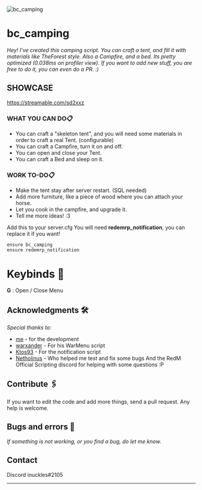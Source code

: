 ![bc_camping](https://i.imgur.com/8R5hQwa.png)
# bc_camping
 
_Hey! I've created this camping script. You can craft a tent, and fill it with materials like TheForest style. Also a Campfire, and a bed._
_Its pretty optimized (0.038ms on profiler view). If you want to add new stuff, you are free to do it, you can even do a PR. :)_
 
## SHOWCASE
https://streamable.com/sd2xxz

### WHAT YOU CAN DO📋
- You can craft a "skeleton tent", and you will need some materials in order to craft a real Tent. (configurable)
- You can craft a Campfire, turn it on and off.
- You can open and close your Tent.
- You can craft a Bed and sleep on it.

### WORK TO-DO📋
- Make the tent stay after server restart. (SQL needed)
- Add more furniture, like a piece of wood where you can attach your horse.
- Let you cook in the campfire, and upgrade it.
- Tell me more ideas! :3
 
Add this to your server.cfg
You will need **redemrp_notification**, you can replace it if you want!
```
ensure bc_camping
ensure redemrp_notification
```
 
# Keybinds 🔧
 
__G__ : Open / Close Menu


## Acknowledgments 🛠️
 
_Special thanks to:_
 
* [me](http://github.com/bcortezf) - for the development
* [warxander](https://github.com/warxander/warmenu) - For his WarMenu script
* [Ktos93](https://github.com/Ktos93/redemrp_notification) - For the notification script
* [Netholinus](http://steamcommunity.com/id/Netholinus/) - Who helped me test and fix some bugs
And the RedM Official Scripting discord for helping with some questions :P
 
## Contribute 🖇️
 
If you want to edit the code and add more things, send a pull request. Any help is welcome.  
 
## Bugs and errors 🚀
 
_If something is not working, or you find a bug, do let me know._
 
## Contact
Discord inuckles#2105
 
---
